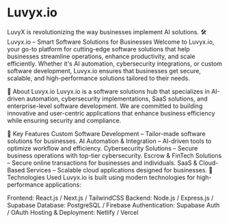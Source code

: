 # Luvyx.io
LuvyX is revolutionizing the way businesses implement AI solutions.
🛠️ Luvyx.io – Smart Software Solutions for Businesses
Welcome to Luvyx.io, your go-to platform for cutting-edge software solutions that help businesses streamline operations, enhance productivity, and scale efficiently. Whether it's AI automation, cybersecurity integrations, or custom software development, Luvyx.io ensures that businesses get secure, scalable, and high-performance solutions tailored to their needs.

🚀 About Luvyx.io
Luvyx.io is a software solutions hub that specializes in AI-driven automation, cybersecurity implementations, SaaS solutions, and enterprise-level software development. We are committed to building innovative and user-centric applications that enhance business efficiency while ensuring security and compliance.

🔑 Key Features
Custom Software Development – Tailor-made software solutions for businesses.
AI Automation & Integration – AI-driven tools to optimize workflow and efficiency.
Cybersecurity Solutions – Secure business operations with top-tier cybersecurity.
Escrow & FinTech Solutions – Secure online transactions for businesses and individuals.
SaaS & Cloud-Based Services – Scalable cloud applications designed for businesses.
📌 Technologies Used
Luvyx.io is built using modern technologies for high-performance applications:

Frontend: React.js / Next.js / TailwindCSS
Backend: Node.js / Express.js / Supabase
Database: PostgreSQL / Firebase
Authentication: Supabase Auth / OAuth
Hosting & Deployment: Netlify / Vercel
